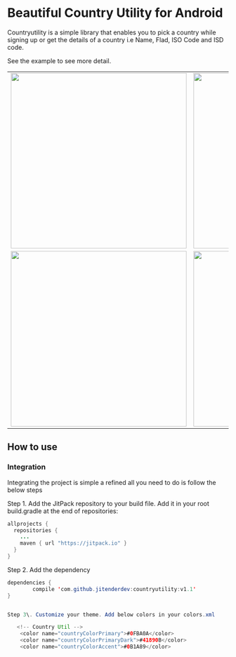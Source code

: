 
# Beautiful Country Utility for Android


Countryutility is a simple library that enables you to pick a country while signing up or get the details of a country i.e Name, Flad, ISO Code and ISD code.

See the example to see more detail.

<table align="center">
    <tr>
        <td>
            <img src="https://raw.githubusercontent.com/jitenderdev/countryutility/master/screenshots/1.png" height="400" height="500"/>
        </td>
        <td>
            <img src="https://raw.githubusercontent.com/jitenderdev/countryutility/master/screenshots/2.png" height="400" height="500" />
        </td>
          <tr>
         <td>
            <img src="https://raw.githubusercontent.com/jitenderdev/countryutility/master/screenshots/3.png" height="400" height="500" />
        </td>
        <td>
            <img src="https://raw.githubusercontent.com/jitenderdev/countryutility/master/screenshots/4.png" height="400" height="500" />
        </td>
          </tr>
      </tr>
</table>


## How to use

### Integration

Integrating the project is simple a refined all you need to do is follow the below steps

Step 1\. Add the JitPack repository to your build file. Add it in your root build.gradle at the end of repositories:

```java
allprojects {
  repositories {
    ...
    maven { url "https://jitpack.io" }
  }
}
```

Step 2\. Add the dependency

```java
dependencies {
        compile 'com.github.jitenderdev:countryutility:v1.1'
}


Step 3\. Customize your theme. Add below colors in your colors.xml

   <!-- Country Util -->
    <color name="countryColorPrimary">#0FBA0A</color>
    <color name="countryColorPrimaryDark">#41890B</color>
    <color name="countryColorAccent">#0B1A89</color>

